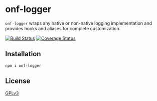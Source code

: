 # onf-logger

`onf-logger` wraps any native or non-native logging implementation and provides hooks and aliases for complete customization.

[![Build Status](https://travis-ci.org/btoll/onf-logger.svg?branch=master)](https://travis-ci.org/btoll/onf-logger)
[![Coverage Status](https://coveralls.io/repos/github/btoll/onf-logger/badge.svg?branch=master)](https://coveralls.io/github/btoll/onf-logger?branch=master)

## Installation

`npm i onf-logger`

## License

[GPLv3](COPYING)

